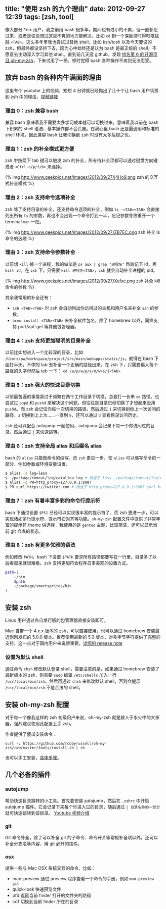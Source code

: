 title: "使用 zsh 的九个理由"
date: 2012-09-27 12:39
tags: [zsh, tool]
---

像大部分 \*nix 用户，我之前用 bash 很多年，期间也有过小的不爽，但一直都忍过来，或者是说没想过这些不爽的地方能解决，比如 `cd` 到一个深目录时得哐哐猛敲 `<TAB>`。这么多年里我也尝试过其他 shell。比如 ksh/tcsh 以及今天要说的 zsh，但最终都没坚持下去，因为心中始终还是认为 bash 是最正统的 shell，不愿意去主动深入学习其他 shell。直到前几天逛 github，发现 [排名第 6 的开源项目 oh-my-zsh](https://github.com/popular/forked)，下来试用了一把，顿时觉得 bash 各种操作不爽到无法忍受。

<!-- more -->

## 放弃 bash 的各种内牛满面的理由

这里有个 youtube 上的视频，短短 4 分钟就已经抛出了几十个让 bash 用户切换到 zsh 中的理由。[视频链接](http://youtu.be/HGBgMX5HW_g)

### 理由 0：zsh 兼容 bash

兼容 bash 意味着我不需要太多学习成本就可以切换过来，意味着我以前在 bash 下积累的 shell 语法、基本操作都不会荒废。在我心里 bash 还是最通用和标准的 shell 环境，因此兼容 bash 让我切换到 zsh 时没有太多后顾之忧。

### 理由 1：zsh 的补全模式更方便

zsh 中按两下 tab 键可以触发 zsh 的补全，所有待补全项都可以通过键盘方向键或者 `<Ctrl-n/p/f/b>` 来选择。

{% img http://www.geekpics.net/images/2012/09/27/j4Ho9.png zsh 的交互式补全模式 %}

### 理由 2：zsh 支持命令选项补全

zsh 除了支持目录的补全，还支持命令选项的补全，例如 `ls -<TAB><TAB>` 会直接列出所有 `ls` 的参数，再也不会出现一个命令打到一半，忘记参数导致重开一个 terminal `man` 一把。

{% img http://www.geekpics.net/images/2012/09/27/ZB7EC.png zsh 补全 ls 命令的选项 %}

### 理由 3：zsh 支持命令参数补全

以前想 `kill` 掉一个进程，我的做法是 `ps aux | grep "进程名"` 然后记下 id，再 `kill id`。在 `zsh` 下，只需要 `kill 进程名<TAB>`，`zsh` 就会自动补全进程的 pid。

{% img http://www.geekpics.net/images/2012/09/27/Xefxc.png zsh 补全 kill 命令的参数 %}

其余我常用的补全还有：

* `ssh <TAB><TAB>` 时 zsh 会自动列出你访问过的主机和用户名来补全 `ssh` 的参数。
* `brew install <TAB><TAB>` 来补全软件包名，除了 homebrew 以外，同样支持 port/apt-get 等其他包管理器。

### 理由 4：zsh 支持更加聪明的目录补全

以前比如想进入一个比较深的目录，比如 `/Users/pw/workspace/project/src/main/webapps/static/js`，就得在 bash 下面打半天，不停的 tab 去补全一个正确的路径出来。在 zsh 下，只需要输入每个路径的头字母然后 tab 一下： `cd /u/p/w/p/s/m/w/s/j<TAB>`

### 理由 5：zsh 强大的快速目录切换

以前最苦逼的事情莫过于频繁在两个工作目录下切换，总要打一长串 `cd` 路径。也尝试过 `popd` 和 `pushd` 来解决这个问题，但往往是目录已经切换了才想起来没用 `pushd`。而 zsh 会记住你每一次切换的路径，然后通过 `1` 来切换到你上一次访问的路径，`2` 切换到上上次……一直到 `9`，还可以通过 `d` 查看目录访问历史。

zsh 还可以配合 autojump 一起使用，autojump 会记录下每一个你访问过的目录，然后通过 `j` 来快速跳转。

### 理由 6：zsh 支持全局 alias 和后缀名 alias

bash 的 `alias` 只能做命令的缩写，而 `zsh` 更进一步，使 `alias` 可以缩写命令的一部分，例如参数或环境变量设置。

```bash
$ alias -s log=less
$ ~/package/tomcat/log/catalina.log # 相当于 less ~/package/tomcat/log/catalina.log
$ alias -g PR=http_proxy=127.0.0.1:8087
$ PR curl https://twitter.com # 相当于 http_proxy=127.0.0.1:8087 curl https://twitter.com
```

### 理由 7：zsh 有着丰富多彩的命令行提示符

bash 下通过设置 `$PS1` 已经可以实现很丰富的提示符了，而 zsh 更进一步，可以实现诸如多行提示符、提示符右对齐等功能。`oh-my-zsh` 配置文件中提供了非常丰富的提示符 theme 供选择，我使用的是 `gentoo` 主题，比较简洁，还可以显示当前 git 仓库的状态。

### 理由 8：zsh 有更多优雅的语法

例如修改 `PATH`，bash 下设置 `$PATH` 要求所有路径都要写在一行里，目录多了以后看起来就很难看。zsh 支持更加符合程序员审美观的设置方式。

```bash
path=(
    ~/bin
    $path
    ~/package/smartsprites/bin
)
```

## 安装 zsh

Linux 用户通过各自发行版的包管理器直接安装即可。

Mac 自带一个 4.x.x 版本的 zsh，可以直接使用，也可以通过 homebrew 安装最近刚刚发布的 5.0.0 版本。推荐使用最新的 5.0 版本，对多字节字符提供了完整的支持，这一点对于国内用户来说很重要。[详细的 release note](http://zsh.sourceforge.net/releases.html)

### 设置为默认 shell

通过命令 `chsh` 修改默认登录 shell，需要注意的是，如果通过 homebrew 安装了最新版本的 zsh，则需要 `sudo`  编辑 `/etc/shells` 加入一行 `/usr/local/bin/zsh`。然后再通过 `chsh` 来修改默认 shell，否则会提示 `/usr/local/bin/zsh` 不是合法的 shell。

## 安装 oh-my-zsh 配置

对于每一个像我这样的 zsh 初级用户来说，oh-my-zsh 就是救人于水火中的大杀器，强烈建议使用此配置上手 zsh。

作者提供了傻瓜安装命令：

    curl -L https://github.com/robbyrussell/oh-my-zsh/raw/master/tools/install.sh | sh

也可以手工安装，[具体步骤](https://github.com/robbyrussell/oh-my-zsh#the-manual-way)。

## 几个必备的插件

### autojump

帮助快速目录跳转的小工具。首先要安装 autojump，然后在 `.zshrc` 中开启 autojump 插件。它会记录下来每个你进入过的目录，随后通过 `j 目录名称的一部分` 就可快速跳转到该目录。 [Youtube 视频介绍](http://youtu.be/tnNyoMGnbKg)

### git

Git 命令补全，除了可以补全 git 的子命令、命令开关等常规补全项以外，还可以补全分支名等内容，用 git 必开的插件。

### osx

提供一些与 Mac OSX 系统交互的命令，比如：

* man-preview 通过 preview 程序查看一个命令的手册，例如 `man-preview git`
* quick-look 快速预览文件
* pfd 返回当前 finder 打开的文件夹的路径
* cdf 切换到当前 finder 所在的目录
